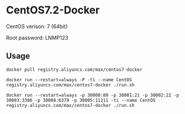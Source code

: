 # CentOS7.2-Docker

CentOS verison: 7 (64bit)

Root password: LNMP123

## Usage

```docker pull registry.aliyuncs.com/max/centos7-docker```

```docker run --restart=always -P -ti --name CentOS registry.aliyuncs.com/max/centos7-docker ./run.sh```

```docker run --restart=always -p 30000:80 -p 30001:21 -p 30002:22 -p 30003:3306 -p 30004:6379 -p 30005:11211 -ti --name CentOS registry.aliyuncs.com/max/centos7-docker ./run.sh```